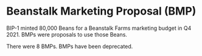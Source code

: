 # Beanstalk Marketing Proposal (BMP)

BIP-1 minted 80,000 Beans for a Beanstalk Farms marketing budget in Q4 2021. BMPs were proposals to use those Beans.

There were 8 BMPs. BMPs have been deprecated.
